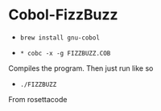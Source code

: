 # Cobol-FizzBuzz

- `brew install gnu-cobol`

- `* cobc -x -g FIZZBUZZ.COB`

Compiles the program. Then just run like so

- `./FIZZBUZZ`



From rosettacode

